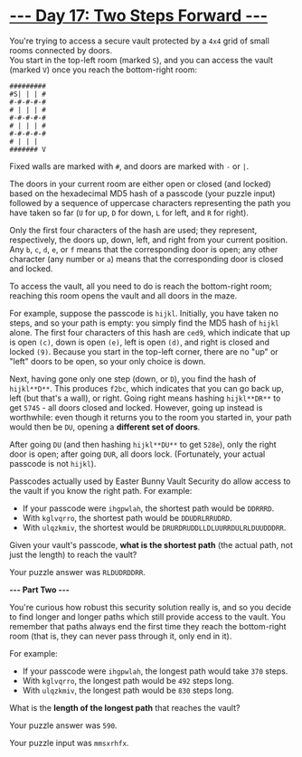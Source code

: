 # [--- Day 17: Two Steps Forward ---](http://adventofcode.com/2016/day/17)

You're trying to access a secure vault protected by a ``4x4`` grid of small rooms connected by doors.  
You start in the top-left room (marked ``S``), and you can access the vault (marked ``V``) once you reach the bottom-right room:
```
#########  
#S| | | #  
#-#-#-#-#  
# | | | #  
#-#-#-#-#  
# | | | #  
#-#-#-#-#  
# | | |    
####### V
```
Fixed walls are marked with ``#``, and doors are marked with ``-`` or ``|``.

The doors in your current room are either open or closed (and locked) based on the hexadecimal MD5 hash of a passcode (your puzzle input) followed by a sequence of uppercase characters representing the path you have taken so far (``U`` for up, ``D`` for down, ``L`` for left, and ``R`` for right).

Only the first four characters of the hash are used; they represent, respectively, the doors up, down, left, and right from your current position. Any ``b``, ``c``, ``d``, ``e``, or ``f`` means that the corresponding door is open; any other character (any number or ``a``) means that the corresponding door is closed and locked.

To access the vault, all you need to do is reach the bottom-right room; reaching this room opens the vault and all doors in the maze.

For example, suppose the passcode is ``hijkl``. Initially, you have taken no steps, and so your path is empty: you simply find the MD5 hash of ``hijkl`` alone. The first four characters of this hash are ``ced9``, which indicate that up is open ``(c)``, down is open ``(e)``, left is open ``(d)``, and right is closed and locked ``(9)``. Because you start in the top-left corner, there are no "up" or "left" doors to be open, so your only choice is down.

Next, having gone only one step (down, or ``D``), you find the hash of ``hijkl**D**``. This produces ``f2bc``, which indicates that you can go back up, left (but that's a wall), or right. Going right means hashing ``hijkl**DR**`` to get ``5745`` - all doors closed and locked. However, going up instead is worthwhile: even though it returns you to the room you started in, your path would then be ``DU``, opening a **different set of doors**.

After going ``DU`` (and then hashing ``hijkl**DU**`` to get ``528e``), only the right door is open; after going ``DUR``, all doors lock. (Fortunately, your actual passcode is not ``hijkl``).

Passcodes actually used by Easter Bunny Vault Security do allow access to the vault if you know the right path. For example:

- If your passcode were ``ihgpwlah``, the shortest path would be ``DDRRRD``.
- With ``kglvqrro``, the shortest path would be ``DDUDRLRRUDRD``.
- With ``ulqzkmiv``, the shortest would be ``DRURDRUDDLLDLUURRDULRLDUUDDDRR``.  

Given your vault's passcode, **what is the shortest path** (the actual path, not just the length) to reach the vault?

Your puzzle answer was ``RLDUDRDDRR``.

**--- Part Two ---**

You're curious how robust this security solution really is, and so you decide to find longer and longer paths which still provide access to the vault. You remember that paths always end the first time they reach the bottom-right room (that is, they can never pass through it, only end in it).

For example:

- If your passcode were ``ihgpwlah``, the longest path would take ``370`` steps.
- With ``kglvqrro``, the longest path would be ``492`` steps long.
- With ``ulqzkmiv``, the longest path would be ``830`` steps long.  

What is the **length of the longest path** that reaches the vault?

Your puzzle answer was ``590``.

Your puzzle input was ``mmsxrhfx``.
